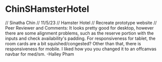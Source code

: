 # ChinSHamsterHotel
// Sinatha Chin
// 11/5/23
// Hamster Hotel
// Recreate prototype website 
// Peer Reviewer and Comments: It looks pretty good for desktop, however there are some alignment problems, such as the reserve portion with the inputs and check availability's padding. For responsiveness for tablet, the room cards are a bit squished/congested? Other than that, there is responsiveness for mobile. I liked how you you changed it to an offcanvas navbar for med/sm. -Halley Pham 
